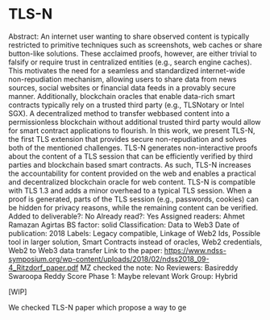 # TLS-N

Abstract: An internet user wanting to share observed content is typically restricted to primitive techniques such as screenshots, web caches or share button-like solutions. These acclaimed proofs, however, are either trivial to falsify or require trust in centralized entities (e.g., search engine caches). This motivates the need for a seamless and standardized internet-wide non-repudiation mechanism, allowing users to share data from news sources, social websites or financial data feeds in a provably secure manner. Additionally, blockchain oracles that enable data-rich smart contracts typically rely on a trusted third party (e.g., TLSNotary or Intel SGX). A decentralized method to transfer webbased content into a permissionless blockchain without additional trusted third party would allow for smart contract applications to flourish. In this work, we present TLS-N, the first TLS extension that provides secure non-repudiation and solves both of the mentioned challenges. TLS-N generates non-interactive proofs about the content of a TLS session that can be efficiently verified by third parties and blockchain based smart contracts. As such, TLS-N increases the accountability for content provided on the web and enables a practical and decentralized blockchain oracle for web content. TLS-N is compatible with TLS 1.3 and adds a minor overhead to a typical TLS session. When a proof is generated, parts of the TLS session (e.g., passwords, cookies) can be hidden for privacy reasons, while the remaining content can be verified.
Added to deliverable?: No
Already read?: Yes
Assigned readers: Ahmet Ramazan Agirtas
BS factor: solid
Classification: Data to Web3
Date of publication: 2018
Labels: Legacy compatible, Linkage of Web2 Ids, Possible tool in larger solution, Smart Contracts instead of oracles, Web2 credentials, Web2 to Web3 data transfer
Link to the paper: https://www.ndss-symposium.org/wp-content/uploads/2018/02/ndss2018_09-4_Ritzdorf_paper.pdf
MZ checked the note: No
Reviewers: Basireddy Swaroopa Reddy
Score Phase 1: Maybe relevant
Work Group: Hybrid

[WIP]

We checked TLS-N paper which propose a way to ge